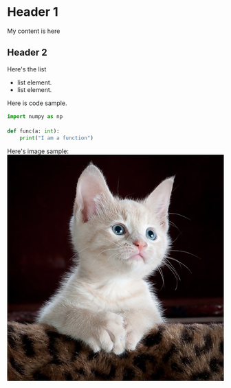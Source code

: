 # Header 1

My content is here

## Header 2

Here's the list

- list element.
- list element.

Here is code sample.

```python
import numpy as np

def func(a: int): 
    print("I am a function")
```

Here's image sample:
![image](./test.jpg)

